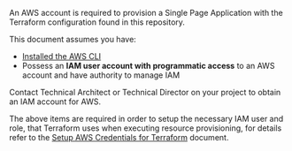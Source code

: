 An AWS account is required to provision a Single Page Application with the Terraform configuration found in this repository.

This document assumes you have:

- [Installed the AWS CLI](https://docs.aws.amazon.com/cli/latest/userguide/install-cliv2.html) 
- Possess an **IAM user account with programmatic access** to an AWS account and have authority to manage IAM 

Contact Technical Architect or Technical Director on your project to obtain an IAM account for AWS.  

The above items are required in order to setup the necessary IAM user and role, that Terraform uses when executing resource provisioning, for details refer to the [Setup AWS Credentials for Terraform](./aws-terraform-credentials.md) document.
